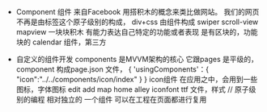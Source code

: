 - Component 组件
    来自Facebook  用搭积木的概念来类比做网站。
    我们的网页不再是由标签这个原子级别的构成，  div+css
    由组件构成 swiper scroll-view mapview 一块块积木 有能力表达自己特定的功能或者表现
    是有区块的，功能块的 
    calendar 组件，第三方

- 自定义的组件开发
    components 是MVVM架构的核心
    它跟pages 是平级的，
    component 构成page.json 文件，
    {
        'usingComponents'：{
            "icon":"../../components/icon/index"
        }
    }
    icon组件
    在应用之中，会用到一些图标，字体图标
    edit add map home 
    alley iconfont ttf 文件，样式   // 原子级别的编程
    相对独立的 一个组件
    可以在工程在页面都进行复用


